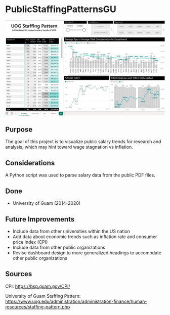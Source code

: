 # PublicStaffingPatternsGU

![PublicStaffingDashboard](resources/UOGStaffingPatterns.JPG)

## Purpose
The goal of this project is to visualize public salary trends for research and analysis, which may hint toward wage stagnation vs inflation.

## Considerations
A Python script was used to parse salary data from the public PDF files.

## Done
- University of Guam (2014-2020)

## Future Improvements 
- Include data from other universities within the US nation
- Add data about economic trends such as inflation rate and consumer price index (CPI)
- Include data from other public organizations
- Revise dashboard design to more generalized headings to accomodate other public organizations

## Sources
CPI: https://bsp.guam.gov/CPI/

University of Guam Staffing Pattern: https://www.uog.edu/administration/administration-finance/human-resources/staffing-pattern.php
